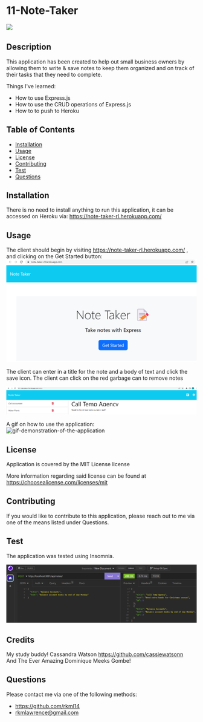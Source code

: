 # 11-Note-Taker

  ![](https://img.shields.io/badge/license-mit-blue) 

  ## Description
 
This application has been created to help out small business owners by allowing them to write & save notes to keep them organized and on track of their tasks that they need to complete.   

Things I've learned:

- How to use Express.js
- How to use the CRUD operations of Express.js
- How to to push to Heroku

 ## Table of Contents 
  - [Installation](#installation)
  - [Usage](#usage)
   - [License](#license)
   - [Contributing](#contributing)
   - [Test](#test)
   - [Questions](#questions)

  ## Installation

There is no need to install anything to run this application, it can be accessed on Heroku via:  https://note-taker-rl.herokuapp.com/ 


  ## Usage

The client should begin by visiting https://note-taker-rl.herokuapp.com/ , and clicking on the Get Started button:
![note-taker-landing-page-click-get-started](./Assets/Note-take-welcome-page.png)

The client can enter in a title for the note and a body of text and click the save icon.  The client can click on the red garbage can to remove notes

![add-title-and-body-of-text](./Assets/add-new-note.png)



A gif on how to use the application: <br>
![gif-demonstration-of-the-application](./Assets/walkthrough.gif)



  ## License

  Application is covered by the MIT License license 

  More information regarding said license can be found at https://choosealicense.com/licenses/mit
 

  ## Contributing 
  If you would like to contribute to this application, please reach out to me via one of the means listed under Questions.
  


  ## Test
The application was tested using Insomnia.


![answered-questions-and-the-created-logo-to-the-questions](./Assets/Post-notes-Insomnia.png)


  ## Credits

My study buddy! Cassandra Watson https://github.com/cassiewatsonn <br>
And The Ever Amazing Dominique Meeks Gombe!

  

## Questions
   Please contact me via one of the following methods: 
   
   * https://github.com/rkml14
   * rkmlawrence@gmail.com
